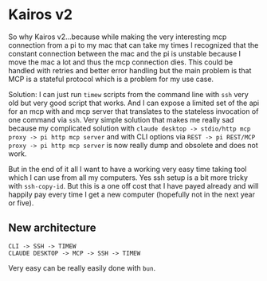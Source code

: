 # Kairos v2

So why Kairos v2...because while making the very interesting mcp connection from a pi to my mac that
can take my times I recognized that the constant connection between the mac and the pi is unstable
because I move the mac a lot and thus the mcp connection dies. This could be handled with retries
and better error handling but the main problem is that MCP is a stateful protocol which is a problem
for my use case.

Solution: I can just run `timew` scripts from the command line with `ssh` very old but very good
script that works. And I can expose a limited set of the api for an mcp with and mcp server that
translates to the stateless invocation of one command via `ssh`. Very simple solution that makes me
really sad because my complicated solution with `claude desktop -> stdio/http mcp proxy -> pi http mcp
server` and with CLI options via `REST -> pi REST/MCP proxy -> pi http mcp server` is now really
dump and obsolete and does not work.

But in the end of it all I want to have a working very easy time taking tool which I can use from
all my computers. Yes ssh setup is a bit more tricky with `ssh-copy-id`. But this is a one off cost
that I have payed already and will happily pay every time I get a new computer (hopefully not in the
next year or five).

## New architecture

```
CLI -> SSH -> TIMEW
CLAUDE DESKTOP -> MCP -> SSH -> TIMEW
```

Very easy can be really easily done with `bun`.
